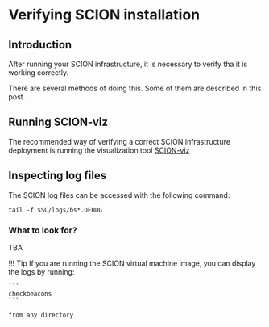 # Verifying SCION installation

## Introduction

After running your SCION infrastructure, it is necessary to verify tha it is working correctly.

There are several methods of doing this. Some of them are described in this post.

## Running SCION-viz

The recommended way of verifying a correct SCION infrastructure deployment is running the visualization tool [SCION-viz](/as_visualization/running_asviz)

## Inspecting log files

The SCION log files can be accessed with the following command:

```shell
tail -f $SC/logs/bs*.DEBUG
```

### What to look for?

TBA

!!! Tip
    If you are running the SCION virtual machine image, you can display the logs by running:

    ```
    checkbeacons
    ```

	from any directory